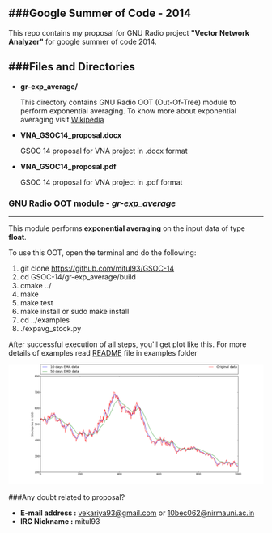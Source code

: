 ###Google Summer of Code - 2014
------------------------------------

This repo contains my proposal for GNU Radio project **"Vector Network Analyzer"** for google summer of code 2014.


###Files and Directories
---------------------------------------

* **gr-exp_average/**

  This directory contains GNU Radio OOT (Out-Of-Tree) module to perform exponential averaging. To know more about exponential averaging visit [Wikipedia](https://www.google.co.in/url?sa=t&rct=j&q=&esrc=s&source=web&cd=4&cad=rja&uact=8&ved=0CD4QFjAD&url=http%3A%2F%2Fen.wikipedia.org%2Fwiki%2FExponential_smoothing&ei=k8IqU5ydIoWQrgel7YG4Bg&usg=AFQjCNFPVOagXDYTzgrCKGEAeaL9hVKNpg&bvm=bv.62922401,d.bmk)

* **VNA_GSOC14_proposal.docx**

  GSOC 14 proposal for VNA project in .docx format

* **VNA_GSOC14_proposal.pdf**

  GSOC 14 proposal for VNA project in .pdf format
  
### GNU Radio OOT module - *gr-exp_average*
---------------------------------------------

This module performs **exponential averaging** on the input data of type **float**.

To use this OOT, open the terminal and do the following:

1. git clone https://github.com/mitul93/GSOC-14
2. cd GSOC-14/gr-exp_average/build
5. cmake ../
6. make
7. make test
8. make install or sudo make install
9. cd ../examples
10. ./expavg_stock.py

After successful execution of all steps, you'll get plot like this. For more details of examples read [README](https://github.com/mitul93/GSOC-14/tree/master/gr-exp_average/examples) file in examples folder
  
![alt tag](https://github.com/mitul93/GSOC-14/blob/master/gr-exp_average/examples/expavg_stock.png?raw=true)

###Any doubt related to proposal?

* **E-mail address :** vekariya93@gmail.com or 10bec062@nirmauni.ac.in
* **IRC Nickname :** mitul93
